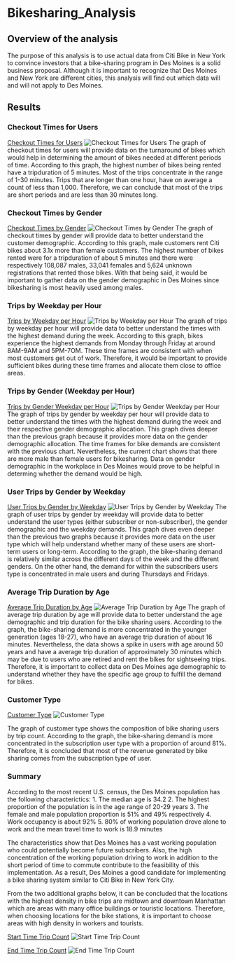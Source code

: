 # Bikesharing_Analysis

## Overview of the analysis
The purpose of this analysis is to use actual data from Citi Bike in New York to convince investors that a bike-sharing program in Des Moines is a solid business proposal. Although it is important to recognize that Des Moines and New York are different cities, this analysis will find out which data will and will not apply to Des Moines.

## Results

### Checkout Times for Users
[Checkout Times for Users](https://public.tableau.com/profile/wenyi.tan#!/vizhome/CheckoutTimesforUsers_16217475266230/CheckoutTimesforUsers)
![Checkout Times for Users](https://github.com/WTAN241/Bikesharing_Analysis/blob/main/Resources/checkout_times_for_users.PNG)
The graph of checkout times for users will provide data on the turnaround of bikes which would help in determining the amount of bikes needed at different periods of time. According to this graph, the highest number of bikes being rented have a tripduration of 5 minutes. Most of the trips concentrate in the range of 1-30 minutes. Trips that are longer than one hour, have on average a count of less than 1,000. Therefore, we can conclude that most of the trips are short periods and are less than 30 minutes long. 

### Checkout Times by Gender
[Checkout Times by Gender](https://public.tableau.com/profile/wenyi.tan#!/vizhome/CheckoutTimesbyGender_16217477984840/CheckoutTimesbyGender)
![Checkout Times by Gender](https://github.com/WTAN241/Bikesharing_Analysis/blob/main/Resources/checkout_times_by_gender.PNG)
The graph of checkout times by gender will provide data to better understand the customer demographic. According to this graph, male customers rent Citi bikes about 3.1x more than female customers. The highest number of bikes rented were for a tripduration of about 5 minutes and there were respectively 108,087 males, 33,041 females and 5,624 unknown registrations that rented those bikes. With that being said, it would be important to gather data on the gender demographic in Des Moines since bikesharing is most heavily used among males.

### Trips by Weekday per Hour
[Trips by Weekday per Hour](https://public.tableau.com/profile/wenyi.tan#!/vizhome/TripsbyWeekdayperHour_16217481594090/TripsbyWeekdayperHour)
![Trips by Weekday per Hour](https://github.com/WTAN241/Bikesharing_Analysis/blob/main/Resources/trips_by_weekday_per_hour.PNG)
The graph of trips by weekday per hour will provide data to better understand the times with the highest demand during the week. According to this graph, bikes experience the highest demands from Monday through Friday at around 8AM-9AM and 5PM-7OM. These time frames are consistent with when most customers get out of work. Therefore, it would be important to provide sufficient bikes during these time frames and allocate them close to office areas.

### Trips by Gender (Weekday per Hour)
[Trips by Gender Weekday per Hour](https://public.tableau.com/profile/wenyi.tan#!/vizhome/TripsbyGenderWeekdayperHour_16217483812650/TripsbyGenderWeekdayperHour)
![Trips by Gender Weekday per Hour](https://github.com/WTAN241/Bikesharing_Analysis/blob/main/Resources/trips_by_gender_weekday_per_hour.PNG)
The graph of trips by gender by weekday per hour will provide data to better understand the times with the highest demand during the week and their respective gender demographic allocation. This graph dives deeper than the previous graph because it provides more data on the gender demographic allocation. The time frames for bike demands are consistent with the previous chart. Nevertheless, the current chart shows that there are more male than female users for bikesharing. Data on gender demographic in the workplace in Des Moines would prove to be helpful in determing whether the demand would be high.

### User Trips by Gender by Weekday
[User Trips by Gender by Weekday](https://public.tableau.com/profile/wenyi.tan#!/vizhome/UserTripsbyGenderbyWeekday_16217485036010/UserTripsbyGenderbyWeekday)
![User Trips by Gender by Weekday](https://github.com/WTAN241/Bikesharing_Analysis/blob/main/Resources/user_trips_by_gender_by_weekday.PNG)
The graph of user trips by gender by weekday will provide data to better understand the user types (either subscriber or non-subscriber), the gender demographic and the weekday demands. This graph dives even deeper than the previous two graphs because it provides more data on the user type which will help understand whether many of these users are short-term users or long-term. According to the graph, the bike-sharing demand is relatively similar across the different days of the week and the different genders. On the other hand, the demand for within the subscribers users type is concentrated in male users and during Thursdays and Fridays.

### Average Trip Duration by Age
[Average Trip Duration by Age](https://public.tableau.com/profile/wenyi.tan#!/vizhome/AverageTripDuration_16217930927520/AverageTripDuration?publish=yes)
![Average Trip Duration by Age](https://github.com/WTAN241/Bikesharing_Analysis/blob/main/Resources/average_trip_duration_by_age.PNG)
The graph of average trip duration by age will provide data to better understand the age demographic and trip duration for the bike sharing users. According to the graph, the bike-sharing demand is more concentrated in the younger generation (ages 18-27), who have an average trip duration of about 16 minutes. Nevertheless, the data shows a spike in users with age around 50 years and have a average trip duration of approximately 30 minutes which may be due to users who are retired and rent the bikes for sightseeing trips. Therefore, it is important to collect data on Des Moines age demographic to understand whether they have the specific age group to fulfill the demand for bikes.

### Customer Type
[Customer Type](https://public.tableau.com/profile/wenyi.tan#!/vizhome/CustomerType_16217893691620/CustomerType)
![Customer Type](https://github.com/WTAN241/Bikesharing_Analysis/blob/main/Resources/customer_type.PNG)


The graph of customer type shows the composition of bike sharing users by trip count. According to the graph, the bike-sharing demand is more concentrated in the subscription user type with a proportion of around 81%. Therefore, it is concluded that most of the revenue generated by bike sharing comes from the subscription type of user.

### Summary

According to the most recent U.S. census, the Des Moines population has the following characterictics:
    1. The median age is 34.2
    2. The highest proportion of the population is in the age range of 20-29 years
    3. The female and male population proportion is 51% and 49% respectively
    4. Work occupancy is about 92%
    5. 80% of working population drove alone to work and the mean travel time to work is 18.9 minutes 

The characteristics show that Des Moines has a vast working population who could potentially become future subscribers. Also, the high concentration of the working population driving to work in addition to the short period of time to commute contribute to the feasibility of this implementation. As a result, Des Moines a good candidate for implementing a bike sharing system similar to Citi Bike in New York City. 

From the two additional graphs below, it can be concluded that the locations with the highest density in bike trips are midtown and downtown Manhattan which are areas with many office buildings or touristic locations. Therefore, when choosing locations for the bike stations, it is important to choose areas with high density in workers and tourists.

[Start Time Trip Count](https://public.tableau.com/profile/wenyi.tan#!/vizhome/StartTimeTripCount/StartTimeTripCount?publish=yes)
![Start Time Trip Count](https://github.com/WTAN241/Bikesharing_Analysis/blob/main/Resources/start_time_trip_count.PNG)

[End Time Trip Count](https://public.tableau.com/profile/wenyi.tan#!/vizhome/StartTimeTripCount/EndTimeTripCount?publish=yes)
![End Time Trip Count](https://github.com/WTAN241/Bikesharing_Analysis/blob/main/Resources/end_time_trip_count.PNG)
